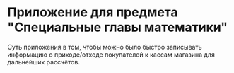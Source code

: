 # Приложение для предмета "Специальные главы математики"
Суть приложения в том, чтобы можно было быстро записывать информацию о приходе/отходе покупателей к кассам магазина для дальнейших рассчётов.
